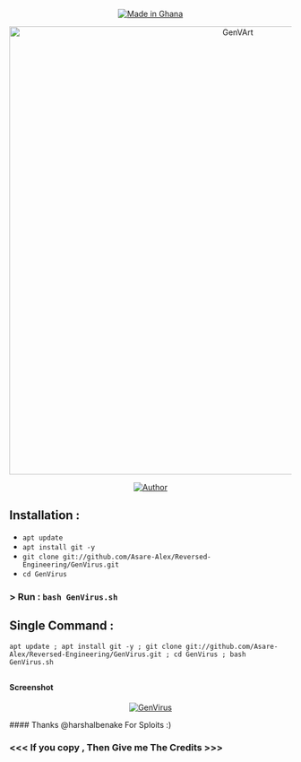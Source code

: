<p align="center"> <a href="#"></a> </p> <br/><br/>

<p align="center">
<a href="#"><img title="Made in Ghana" src="https://img.shields.io/badge/MADE%20IN-BANGLADESH-green?colorA=%23ff0000&colorB=%23017e40&style=for-the-badge"></a>
</p>
<p align="center">
<a href="https://linktr.ee/Xowmik"><img src="https://i.ibb.co/g62gnvB/GenVArt.png" alt="GenVArt" border="0" width="800"></a>
</p>
<p align="center">
<a href="https://github.com/Asare-Alex"><img title="Author" src="https://img.shields.io/badge/Author-Shayer--Mahmud--Sowmik-red.svg?style=for-the-badge&logo=github"></a>
</p>


## Installation :

* `apt update`
* `apt install git -y`
* `git clone git://github.com/Asare-Alex/Reversed-Engineering/GenVirus.git`
* `cd GenVirus`

### > Run : `bash GenVirus.sh`

## Single Command :
```
apt update ; apt install git -y ; git clone git://github.com/Asare-Alex/Reversed-Engineering/GenVirus.git ; cd GenVirus ; bash GenVirus.sh
```
##

#### Screenshot
<p align="center">
<a href="#"><img title="GenVirus" src="https://i.ibb.co/XVnybz9/IGV.png"></a>
</p>
#### Thanks @harshalbenake For Sploits :)
<br/>

### <<< If you copy , Then Give me The Credits >>>
